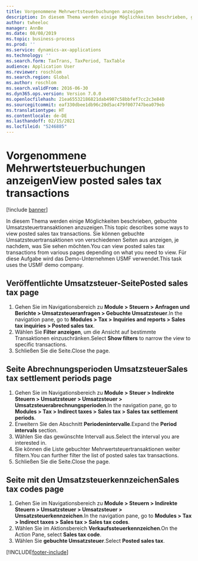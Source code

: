 ```yaml
---
title: Vorgenommene Mehrwertsteuerbuchungen anzeigen
description: In diesem Thema werden einige Möglichkeiten beschrieben, gebuchte Umsatzsteuertransaktionen anzuzeigen.
author: twheeloc
manager: AnnBe
ms.date: 08/08/2019
ms.topic: business-process
ms.prod: ''
ms.service: dynamics-ax-applications
ms.technology: ''
ms.search.form: TaxTrans, TaxPeriod, TaxTable
audience: Application User
ms.reviewer: roschlom
ms.search.region: Global
ms.author: roschlom
ms.search.validFrom: 2016-06-30
ms.dyn365.ops.version: Version 7.0.0
ms.openlocfilehash: 21ea65532186821dab4907c58bbfef7cc2c3e840
ms.sourcegitcommit: eaf330dbee1db96c20d5ac479f007747bea079eb
ms.translationtype: HT
ms.contentlocale: de-DE
ms.lasthandoff: 02/15/2021
ms.locfileid: "5246885"
---
```

# <a name="view-posted-sales-tax-transactions"></a><span data-ttu-id="e4dc0-103">Vorgenommene Mehrwertsteuerbuchungen anzeigen</span><span class="sxs-lookup"><span data-stu-id="e4dc0-103">View posted sales tax transactions</span></span>

[!include [banner](../../includes/banner.md)]

<span data-ttu-id="e4dc0-104">In diesem Thema werden einige Möglichkeiten beschrieben, gebuchte Umsatzsteuertransaktionen anzuzeigen.</span><span class="sxs-lookup"><span data-stu-id="e4dc0-104">This topic describes some ways to view posted sales tax transactions.</span></span> <span data-ttu-id="e4dc0-105">Sie können gebuchte Umsatzsteuertransaktionen von verschiedenen Seiten aus anzeigen, je nachdem, was Sie sehen möchten.</span><span class="sxs-lookup"><span data-stu-id="e4dc0-105">You can view posted sales tax transactions from various pages depending on what you need to view.</span></span> <span data-ttu-id="e4dc0-106">Für diese Aufgabe wird das Demo-Unternehmen USMF verwendet.</span><span class="sxs-lookup"><span data-stu-id="e4dc0-106">This task uses the USMF demo company.</span></span>

## <a name="posted-sales-tax-page"></a><span data-ttu-id="e4dc0-107">Veröffentlichte Umsatzsteuer-Seite</span><span class="sxs-lookup"><span data-stu-id="e4dc0-107">Posted sales tax page</span></span>

1. <span data-ttu-id="e4dc0-108">Gehen Sie im Navigationsbereich zu **Module > Steuern > Anfragen und Berichte > Umsatzsteueranfragen > Gebuchte Umsatzsteuer**.</span><span class="sxs-lookup"><span data-stu-id="e4dc0-108">In the navigation pane, go to **Modules > Tax > Inquiries and reports > Sales tax inquiries > Posted sales tax**.</span></span>
2. <span data-ttu-id="e4dc0-109">Wählen Sie **Filter anzeigen**, um die Ansicht auf bestimmte Transaktionen einzuschränken.</span><span class="sxs-lookup"><span data-stu-id="e4dc0-109">Select **Show filters** to narrow the view to specific transactions.</span></span>
3. <span data-ttu-id="e4dc0-110">Schließen Sie die Seite.</span><span class="sxs-lookup"><span data-stu-id="e4dc0-110">Close the page.</span></span>

## <a name="sales-tax-settlement-periods-page"></a><span data-ttu-id="e4dc0-111">Seite Abrechnungsperioden Umsatzsteuer</span><span class="sxs-lookup"><span data-stu-id="e4dc0-111">Sales tax settlement periods page</span></span>

1. <span data-ttu-id="e4dc0-112">Gehen Sie im Navigationsbereich zu **Module > Steuer > Indirekte Steuern > Umsatzsteuer > Umsatzsteuer > Umsatzsteuerabrechnungsperioden**.</span><span class="sxs-lookup"><span data-stu-id="e4dc0-112">In the navigation pane, go to **Modules > Tax > Indirect taxes > Sales tax > Sales tax settlement periods**.</span></span>
2. <span data-ttu-id="e4dc0-113">Erweitern Sie den Abschnitt **Periodenintervalle**.</span><span class="sxs-lookup"><span data-stu-id="e4dc0-113">Expand the **Period intervals** section.</span></span>
3. <span data-ttu-id="e4dc0-114">Wählen Sie das gewünschte Intervall aus.</span><span class="sxs-lookup"><span data-stu-id="e4dc0-114">Select the interval you are interested in.</span></span>
4. <span data-ttu-id="e4dc0-115">Sie können die Liste gebuchter Mehrwertsteuertransaktionen weiter filtern.</span><span class="sxs-lookup"><span data-stu-id="e4dc0-115">You can further filter the list of posted sales tax transactions.</span></span>
5. <span data-ttu-id="e4dc0-116">Schließen Sie die Seite.</span><span class="sxs-lookup"><span data-stu-id="e4dc0-116">Close the page.</span></span>

## <a name="sales-tax-codes-page"></a><span data-ttu-id="e4dc0-117">Seite mit den Umsatzsteuerkennzeichen</span><span class="sxs-lookup"><span data-stu-id="e4dc0-117">Sales tax codes page</span></span>

1. <span data-ttu-id="e4dc0-118">Gehen Sie im Navigationsbereich zu **Module > Steuern > Indirekte Steuern > Umsatzsteuer > Umsatzsteuer > Umsatzsteuerkennzeichen**.</span><span class="sxs-lookup"><span data-stu-id="e4dc0-118">In the navigation pane, go to **Modules > Tax > Indirect taxes > Sales tax > Sales tax codes**.</span></span>
2. <span data-ttu-id="e4dc0-119">Wählen Sie im Aktionsbereich **Verkaufssteuerkennzeichen**.</span><span class="sxs-lookup"><span data-stu-id="e4dc0-119">On the Action Pane, select **Sales tax code**.</span></span>
3. <span data-ttu-id="e4dc0-120">Wählen Sie **gebuchte Umsatzsteuer**.</span><span class="sxs-lookup"><span data-stu-id="e4dc0-120">Select **Posted sales tax**.</span></span>



[!INCLUDE[footer-include](../../../includes/footer-banner.md)]